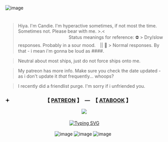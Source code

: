![image](https://github.com/user-attachments/assets/e151198e-80dd-422b-b753-1519005c6bf5)



# 
> Hiya. I'm Candie. I'm hyperactive sometimes, if not most the time. Sometimes not. Please bear with me. >.<  　　　　　　　　　　　
> Status meanings for reference: ⛔ > Dry/slow responses. Probably in a sour mood.　|| 🌙 > Normal responses. By that - i mean i'm gonna be loud as ####.

> Neutral about most ships, just do not force ships onto me.

> My patreon has more info. Make sure you check the date updated - as i don't update it *that* frequently... whoops?

> I recently did a friendlist purge. I'm sorry if i unfriended you.

### 𖥔 　　　　　　　【 [PATREON](https://www.patreon.com/c/supportingconstellation/about) 】　—　【 [ATABOOK](https://thatonedockdweller.atabook.org/) 】

　　　　　　　　　　　　　　　　　![](https://komarev.com/ghpvc/?username=2012maymadness&color=4f357d&label=Robloxians&style=for-the-badge)

　　　　　　　　　　　　　　 [![Typing SVG](https://readme-typing-svg.demolab.com?font=Fira+Code&size=15&duration=1700&pause=1000&color=E9E9E9&multiline=true&width=423&height=95&lines=I'M+NOT+A+GUY+IDIOT;WHAT+DO+I+HAVE+TO+DO%3F;GO+BUY+A+WEBCAM+JUST+TO+PROVE+IM+A+GIRL%3F;-+Caleb244%2C+Roblox+Forums%2C+2011)](https://git.io/typing-svg)

　　　　　　　　　　　![image](https://github.com/user-attachments/assets/eec5a76a-8230-4672-8395-f378287e072d)
![image](https://github.com/user-attachments/assets/60fd9fc7-dbf0-472d-9ae7-26223659fb83)
![image](https://github.com/user-attachments/assets/ecb44bfd-1abb-492b-b9e4-a0cde53c873a)

